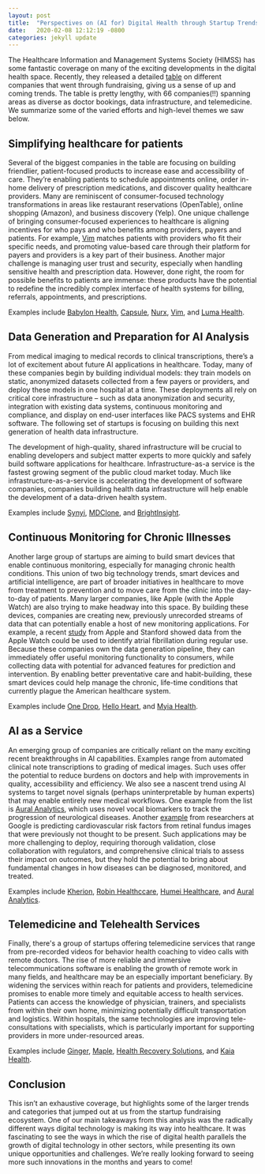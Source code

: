 ```yaml
---
layout: post
title:  "Perspectives on (AI for) Digital Health through Startup Trends"
date:   2020-02-08 12:12:19 -0800
categories: jekyll update
---
```

The Healthcare Information and Management Systems Society (HIMSS) has some fantastic coverage on many of the exciting developments in the digital health space. Recently, they released a detailed [table](https://www.mobihealthnews.com/news/q3-2019-sees-66-digital-health-funding-deals-totaling-155b) on different companies that went through fundraising, giving us a sense of up and coming trends. The table is pretty lengthy, with 66 companies(!!) spanning areas as diverse as doctor bookings, data infrastructure, and telemedicine. We summarize some of the varied efforts and high-level themes we saw below.
 
## Simplifying healthcare for patients

Several of the biggest companies in the table are focusing on building friendlier, patient-focused products to increase ease and accessibility of care. They’re enabling patients to schedule appointments online, order in-home delivery of prescription medications, and discover quality healthcare providers. Many are reminiscent of consumer-focused technology transformations in areas like restaurant reservations (OpenTable), online shopping (Amazon), and business discovery (Yelp). One unique challenge of bringing consumer-focused experiences to healthcare is aligning incentives for who pays and who benefits among providers, payers and patients. For example, [Vim](https://getvim.com/) matches patients with providers who fit their specific needs, and promoting value-based care through their platform for payers and providers is a key part of their business. Another major challenge is managing user trust and security, especially when handling sensitive health and prescription data. However, done right, the room for possible benefits to patients are immense: these products have the potential to redefine the incredibly complex interface of health systems for billing, referrals, appointments, and prescriptions.

Examples include [Babylon Health](https://www.babylonhealth.com/), [Capsule](https://www.capsulecares.com/), [Nurx](https://www.nurx.com/), [Vim](https://getvim.com/), and [Luma Health](https://www.lumahealth.io/).

## Data Generation and Preparation for AI Analysis

From medical imaging to medical records to clinical transcriptions, there’s a lot of excitement about future AI applications in healthcare. Today, many of these companies begin by building individual models: they train models on static, anonymized datasets collected from a few payers or providers, and deploy these models in one hospital at a time. These deployments all rely on critical core infrastructure – such as data anonymization and security, integration with existing data systems, continuous monitoring and compliance, and display on end-user interfaces like PACS systems and EHR software. The following set of startups is focusing on building this next generation of health data infrastructure. 

The development of high-quality, shared infrastructure will be crucial to enabling developers and subject matter experts to more quickly and safely build software applications for healthcare. Infrastructure-as-a service is the fastest growing segment of the public cloud market today. Much like infrastructure-as-a-service is accelerating the development of software companies, companies building health data infrastructure will help enable the development of a data-driven health system.

Examples include [Synyi](https://www.synyi.com/), [MDClone](https://mdclone.com/), and [BrightInsight](https://brightinsight.com/).
 
## Continuous Monitoring for Chronic Illnesses

Another large group of startups are aiming to build smart devices that enable continuous monitoring, especially for managing chronic health conditions. This union of two big technology trends, smart devices and artificial intelligence, are part of broader initiatives in healthcare to move from treatment to prevention and to move care from the clinic into the day-to-day of patients. Many larger companies, like Apple (with the Apple Watch) are also trying to make headway into this space. By building these devices, companies are creating new, previously unrecorded streams of data that can potentially enable a host of new monitoring applications. For example, a recent [study](https://www.nejm.org/doi/full/10.1056/NEJMoa1901183) from Apple and Stanford showed data from the Apple Watch could be used to identify atrial fibrillation during regular use. Because these companies own the data generation pipeline, they can immediately offer useful monitoring functionality to consumers, while collecting data with potential for advanced features for prediction and intervention. By enabling better preventative care and habit-building, these smart devices could help manage the chronic, life-time conditions that currently plague the American healthcare system.

Examples include [One Drop](https://onedrop.today/), [Hello Heart](https://www.helloheart.com/), and [Myia Health](https://www.myiahealth.com/).
 
## AI as a Service

An emerging group of companies are critically reliant on the many exciting recent breakthroughs in AI capabilities. Examples range from automated clinical note transcriptions to grading of medical images. Such uses offer the potential to reduce burdens on doctors and help with improvements in quality, accessibility and efficiency. We also see a nascent trend using AI systems to target novel signals (perhaps uninterpretable by human experts) that may enable entirely new medical workflows. One example from the list is [Aural Analytics](https://auralanalytics.com/), which uses novel vocal biomarkers to track the progression of neurological diseases. Another [example](https://www.nature.com/articles/s41551-018-0195-0) from researchers at Google is predicting cardiovascular risk factors from retinal fundus images that were previously not thought to be present. Such applications may be more challenging to deploy, requiring thorough validation, close collaboration with regulators, and comprehensive clinical trials to assess their impact on outcomes, but they hold the potential to bring about fundamental changes in how diseases can be diagnosed, monitored, and treated.

Examples include [Kherion](https://www.kheironmed.com/), [Robin Healthccare](https://www.robinhealthcare.com/), [Humei Healthcare](http://www.huimeihealth.com.cn/indexEnglish.html), and [Aural Analytics](https://auralanalytics.com/).

## Telemedicine and Telehealth Services

Finally, there's a group of startups offering telemedicine services that range from pre-recorded videos for behavior health coaching to video calls with remote doctors. The rise of more reliable and immersive telecommunications software is enabling the growth of remote work in many fields, and healthcare may be an especially important beneficiary. By widening the services within reach for patients and providers, telemedicine promises to enable more timely and equitable access to health services. Patients can access the knowledge of physician, trainers, and specialists from within their own home, minimizing potentially difficult transportation and logistics. Within hospitals, the same technologies are improving tele-consultations with specialists, which is particularly important for supporting providers in more under-resourced areas.

Examples include [Ginger](https://www.ginger.io/), [Maple](https://www.getmaple.ca/), [Health Recovery Solutions](https://www.healthrecoverysolutions.com/), and [Kaia Health](https://www.kaiahealth.com/us/).


## Conclusion
                                                              	
This isn’t an exhaustive coverage, but highlights some of the larger trends and categories that jumped out at us from the startup fundraising ecosystem. One of our main takeaways from this analysis was the radically different ways digital technology is making its way into healthcare. It was fascinating to see the ways in which the rise of digital health parallels the growth of digital technology in other sectors, while presenting its own unique opportunities and challenges. We’re really looking forward to seeing more such innovations in the months and years to come!
